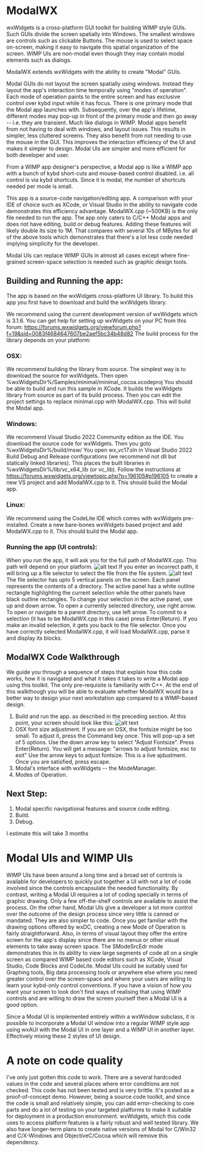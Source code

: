 # ModalWX
wxWidgets is a cross-platform GUI toolkit for building WIMP style GUIs.
Such GUIs divide the screen spatially into Windows.
The smallest windows are controls such as clickable Buttons.
The mouse is used to select space on-screen, 
making it easy to navigate this spatial organization of the screen.
WIMP UIs are non-modal even though they may contain modal elements such as dialogs.

ModalWX extends wxWidgets with the ability to create "Modal" GUIs.

Modal GUIs do not layout the screen spatially using windows.
Instead they layout the app's interaction time temporally using "modes of operation".
Each mode of operation paints to the entire screen 
and has exclusive control over kybd input while it has focus.
There is one primary mode that the Modal app launches with.
Subsequently, over the app's lifetime, different modes may pop-up
in front of the primary mode and then go away -- i.e. they are transient.
Much like dialogs in WIMP.
Modal apps benefit from not having to deal with windows, and layout issues.
This results in simpler, less cluttered screens.
They also benefit from not needing to use the mouse in the GUI.
This improves the interaction efficiency of the UI and makes it simpler to design.
Modal UIs are simpler and more efficient for both developer and user.

From a WIMP app designer's perspective,
a Modal app is like a WIMP app with a bunch of kybd short-cuts
and mouse-based control disabled.
i.e. all control is via kybd shortcuts.
Since it is modal, the number of shortcuts needed per mode is small.

This app is a source-code navigation/editing app. 
A comparison with your IDE of choice such as XCode, or Visual Studio
in the ability to navigate code demonstrates this efficiency advantage.
ModalWX.cpp (~500KB) is the only file needed to run the app.
The app only caters to C/C++ Modal apps and does not have editing, build or debug features.
Adding these features will likely double its size to 1M.
That compares with several 10s of MBytes for all of the above tools
which demonstrates that there's a lot less code needed
implying simplicity for the developer.

Modal UIs can replace WIMP GUIs in almost all cases
except where fine-grained screen-space selection is needed
such as graphic design tools.

## Building and Running the app:

The app is based on the wxWidgets cross-platform UI library.
To build this app you first have to download and build the wxWidgets library.

We recommend using the current development version of wxWidgets which is 3.1.6.
You can get help for setting up wxWidgets on your PC from this forum:
https://forums.wxwidgets.org/viewforum.php?f=19&sid=0083f4684647607be2aef5bc34b48d82
The build process for the library depends on your platform:

### OSX: 
We recommend building the library from source.
The simplest way is to download the source for wxWidgets.
Then open %wxWidgetsDir%/Samples/minimal/minimal_cocoa.xcodeproj
You should be able to build and run this sample in XCode.
It builds the wxWidgets library from source as part of its build process.
Then you can edit the project settings to replace minimal.cpp with ModalWX.cpp.
This will build the Modal app.

### Windows:
We recommend Visual Studio 2022 Community edition as the IDE.
You download the source code for wxWidgets.
Then you goto %wxWidgetsDir%/build/msw/
You open wx_vc17.sln in Visual Studio 2022
Build Debug and Release configurations (we recommend not dll but statically linked libraries).
This places the built libraries in %wxWidgetsDir%/lib/vc_x64_lib (or vc_lib).
Follow the instructions at https://forums.wxwidgets.org/viewtopic.php?p=196105#p196105
to create a new VS project and add ModalWX.cpp to it.
This should build the Modal app.

### Linux:
We recommend using the CodeLite IDE which comes with wxWidgets pre-installed.
Create a new bare-bones wxWidgets based project and add ModalWX.cpp to it.
This should build the Modal app.

### Running the app (UI controls):

When you run the app,
it will ask you for the full path of ModalWX.cpp.
This path will depend on your platform.
![alt text](https://hex-map.khitchdee.net/ModalWX-launch-screen.png)
If you enter an incorrect path, it will bring up a file selector
to select the file from the file system.
![alt text](https://hex-map.khitchdee.net/ModalWX-file-selector.png)
The file selector has upto 5 vertical panels on the screen.
Each panel represents the contents of a directory.
The active panel has a white outline rectangle highlighting the current selection
while the other panels have black outline rectangles.
To change your selection in the active panel, use up and down arrow.
To open a currently selected directory, use right arrow.
To open or navigate to a parent directory, use left arrow.
To commit to a selection (it has to be ModalWX.cpp in this case)
press Enter(Return).
If you make an invalid selection, it gets you back to the file selector.
Once you have correctly selected ModalWX.cpp,
it will load ModalWX.cpp, parse it and display its blocks.

## ModalWX Code Walkthrough
We guide you through a sequence of steps
that explain how this code works, how it is navigated
and what it takes it takes to write a Modal app using this toolkit.
The only pre-requisite is familiarity with C++.
At the end of this walkthough you will be able to evaluate
whether ModalWX would be a better way to design your next workstation app
compared to a WIMP-based design.

1. Build and run the app. as described in the preceding section.
At this point, your screen should look like this:
![alt text](https://hex-map.khitchdee.net/ModalWX-source-loaded.png)
2. OSX font size adjustment.
If you are on OSX, the fontsize might be too small.
To adjust it, press the Command key once.
This will pop-up a set of 5 options.
Use the down arrow key to select "Adjust Fontsize".
Press Enter(Return).
You will get a message:
"arrows to adjust fontsize, esc to exit"
Use the arrow keys to adjust fontsize.
This is a live ajdustment.
Once you are satisfied, press escape.
3. Modal's interface with wxWidgets -- the ModeManager.
4. Modes of Operation.

## Next Step:

1. Modal specific navigational features and source code editing.
2. Build.
3. Debug.

I estimate this will take 3 months

# Modal UIs and WIMP UIs

WIMP UIs have been around a long time and a broad set of controls is available
for developers to quickly put together a UI
with not a lot of code involved since the controls encapsulate the needed functionality.
By contrast, writing a Modal UI requires a lot of coding
specially in terms of graphic drawing.
Only a few off-the-shelf controls are available to assist the process.
On the other hand, Modal UIs give a developer a lot more control
over the outcome of the design process since very little is canned or mandated.
They are also simpler to code.
Once you get familiar with the drawing options offered by wxDC,
creating a new Mode of Operation is fairly straightforward.
Also, in terms of visual layout they offer the entire screen for the app's display
since there are no menus or other visual elements to take away screen space.
The SModeSrcEdr mode demonstrates this in its ability to view large segments of code
all on a single screen as compared WIMP based code editors
such as XCode, Visual Studio, Code Blocks and CodeLite.
Modal UIs could be suitably used for Graphing tools, Big data processing tools
or anywhere else where you need greater control over the screen-space
and where your users are willing to learn your kybd-only control conventions.
If you have a vision of how you want your screen to look 
don't find ways of realising that using WIMP controls
and are willing to draw the screen yourself
then a Modal UI is a good option.

Since a Modal UI is implemented entirely within a wxWindow subclass, 
it is possible to incorporate a Modal UI window into a regular WIMP style app
using wxAUI with the Modal UI in one layer and a WIMP UI in another layer.
Effectively mixing these 2 styles of UI design.

# A note on code quality
I've only just gotten this code to work.
There are a several hardcoded values in the code
and several places where error conditions are not checked.
This code has not been tested and is very brittle.
It's posted as a proof-of-concept demo.
However, being a source code toolkit,
and since the code is small and relatively simple,
you can add error-checking to core parts
and do a lot of testing on your targeted platforms
to make it suitable for deployment in a production environment.
wxWidgets, which this code uses to access platform features
is a fairly robust and well tested library.
We also have longer-term plans to create native versions of Modal
for C/Win32 and C/X-Windows and ObjectiveC/Cocoa
which will remove this dependency.

